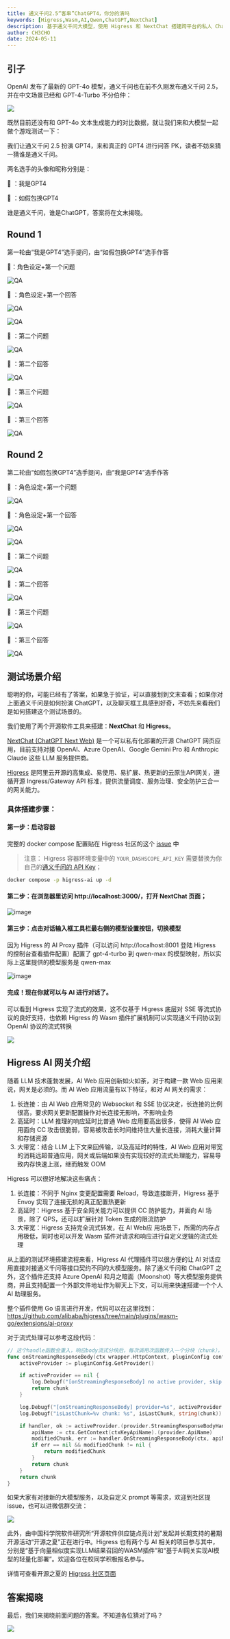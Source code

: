 ```yaml
---
title: 通义千问2.5“客串”ChatGPT4，你分的清吗
keywords: [Higress,Wasm,AI,Qwen,ChatGPT,NextChat]
description: 基于通义千问大模型，使用 Higress 和 NextChat 搭建跨平台的私人 ChatGPT 应用
author: CH3CHO
date: 2024-05-11
---
```


## 引子

OpenAI 发布了最新的 GPT-4o 模型，通义千问也在前不久刚发布通义千问 2.5，并在中文场景已经和 GPT-4-Turbo 不分伯仲：

![](https://img.alicdn.com/imgextra/i1/O1CN0148JrOd21va23GzrEb_!!6000000007047-0-tps-1080-813.jpg)

既然目前还没有和 GPT-4o 文本生成能力的对比数据，就让我们来和大模型一起做个游戏测试一下：

我们让通义千问 2.5 扮演 GPT4，来和真正的 GPT4 进行问答 PK，读者不妨来猜一猜谁是通义千问。

两名选手的头像和昵称分别是：

🌝 ：我是GPT4

🌚 ：如假包换GPT4

谁是通义千问，谁是ChatGPT，答案将在文末揭晓。

## Round 1

第一轮由“我是GPT4”选手提问，由“如假包换GPT4”选手作答

🌝：角色设定+第一个问题

![QA](https://img.alicdn.com/imgextra/i2/O1CN01RXt7bg1Pl5YpGvDHW_!!6000000001880-2-tps-855-480.png)

🌚 ：角色设定+第一个回答

![QA](https://img.alicdn.com/imgextra/i3/O1CN01UOHsOZ1tFt3GPBsRr_!!6000000005873-2-tps-855-422.png)

![QA](https://img.alicdn.com/imgextra/i2/O1CN01LJQ5zW1IOv4xlYt6k_!!6000000000884-2-tps-855-525.png)

🌝 ：第二个问题

![QA](https://img.alicdn.com/imgextra/i3/O1CN01h0fgCS1WNupcRJqr3_!!6000000002777-2-tps-860-411.png)

🌚 ：第二个回答

![QA](https://img.alicdn.com/imgextra/i3/O1CN01h4Oqhu1EeFsSfNVXZ_!!6000000000376-2-tps-855-507.png)

🌝 ：第三个问题

![QA](https://img.alicdn.com/imgextra/i3/O1CN01iD3xp32AAFe6pUMTY_!!6000000008162-2-tps-860-374.png)

🌚 ：第三个回答

![QA](https://img.alicdn.com/imgextra/i2/O1CN01yDu0m41r9oZFojWHF_!!6000000005589-2-tps-855-433.png)

## Round 2

第二轮由“如假包换GPT4”选手提问，由“我是GPT4”选手作答

🌚 ：角色设定+第一个问题

![QA](https://img.alicdn.com/imgextra/i2/O1CN01v1PrMd1HrwYtq3N7x_!!6000000000812-2-tps-855-517.png)

🌝 ：角色设定+第一个回答

![QA](https://img.alicdn.com/imgextra/i4/O1CN01Jm4Ke81CjAtwWAz9g_!!6000000000116-2-tps-855-422.png)

![QA](https://img.alicdn.com/imgextra/i1/O1CN01CNkl9B1la1XSUOJIG_!!6000000004834-2-tps-855-441.png)

🌚 ：第二个问题

![QA](https://img.alicdn.com/imgextra/i1/O1CN01lD1DTl1FgpitHnhmI_!!6000000000517-2-tps-860-353.png)

🌝 ：第二个回答

![QA](https://img.alicdn.com/imgextra/i1/O1CN01v8g20421HjZh3EtET_!!6000000006960-2-tps-855-517.png)

🌚 ：第三个问题

![QA](https://img.alicdn.com/imgextra/i2/O1CN01Dbl4ub1UacaQ6vBlT_!!6000000002534-2-tps-860-353.png)

🌝 ：第三个回答

![QA](https://img.alicdn.com/imgextra/i2/O1CN01jDt0gk1SnKLN6Ay8W_!!6000000002291-2-tps-855-749.png)

## 测试场景介绍

聪明的你，可能已经有了答案，如果急于验证，可以直接划到文末查看；如果你对上面通义千问是如何扮演 ChatGPT，以及聊天框工具感到好奇，不妨先来看我们是如何搭建这个测试场景的。

我们使用了两个开源软件工具来搭建：**NextChat** 和 **Higress**。

[NextChat (ChatGPT Next Web)](https://github.com/ChatGPTNextWeb/ChatGPT-Next-Web) 是一个可以私有化部署的开源 ChatGPT 网页应用，目前支持对接 OpenAI、Azure OpenAI、Google Gemini Pro 和 Anthropic Claude 这些 LLM 服务提供商。

[Higress](https://github.com/alibaba/higress) 是阿里云开源的高集成、易使用、易扩展、热更新的云原生API网关，遵循开源 Ingress/Gateway API 标准，提供流量调度、服务治理、安全防护三合一的网关能力。

### 具体搭建步骤：

#### 第一步：启动容器

完整的 docker compose 配置贴在 Higress 社区的这个 [issue](https://github.com/alibaba/higress/issues/938) 中

> 注意：
> Higress 容器环境变量中的 `YOUR_DASHSCOPE_API_KEY` 需要替换为你自己的[通义千问的 API Key](https://help.aliyun.com/zh/dashscope/opening-service?spm=a2c4g.11186623.0.0.72c2369dLprd45)；

```bash
docker compose -p higress-ai up -d
```

#### 第二步：在浏览器里访问 http://localhost:3000/，打开 NextChat 页面；

![image](https://img.alicdn.com/imgextra/i1/O1CN01gJKDHH1vg6xdW0Zei_!!6000000006201-2-tps-1913-1129.png)

#### 第三步：点击对话输入框工具栏最右侧的模型设置按钮，切换模型

因为 Higress 的 AI Proxy 插件（可以访问 http://localhost:8001 登陆 Higress 的控制台查看插件配置）配置了 gpt-4-turbo 到 qwen-max 的模型映射，所以实际上这里提供的模型服务是 qwen-max 

![image](https://img.alicdn.com/imgextra/i3/O1CN0117qrg61hvlskpFBZK_!!6000000004340-2-tps-1913-1129.png)

#### 完成！现在你就可以与 AI 进行对话了。

可以看到 Higress 实现了流式的效果，这不仅基于 Higress 底层对 SSE 等流式协议的良好支持，也依赖 Higress 的 Wasm 插件扩展机制可以实现通义千问协议到 OpenAI 协议的流式转换

![](https://img.alicdn.com/imgextra/i1/O1CN015T3D8D1xpODJHY5SO_!!6000000006492-1-tps-888-730.gif)


## Higress AI 网关介绍

随着 LLM 技术蓬勃发展，AI Web 应用创新如火如荼，对于构建一款 Web 应用来说，网关是必须的。而 AI Web 应用流量有以下特征，和对 AI 网关的需求：

1. 长连接：由 AI Web 应用常见的 Websocket 和 SSE 协议决定，长连接的比例很高，要求网关更新配置操作对长连接无影响，不影响业务
2. 高延时：LLM 推理的响应延时比普通 Web 应用要高出很多，使得 AI Web 应用面向 CC 攻击很脆弱，容易被攻击长时间维持住大量长连接，消耗大量计算和存储资源
3. 大带宽：结合 LLM 上下文来回传输，以及高延时的特性，AI Web 应用对带宽的消耗远超普通应用，网关或后端如果没有实现较好的流式处理能力，容易导致内存快速上涨，继而触发 OOM
   
Higress 可以很好地解决这些痛点：

1. 长连接：不同于 Nginx 变更配置需要 Reload，导致连接断开，Higress 基于 Envoy 实现了连接无损的真正配置热更新
2. 高延时：Higress 基于安全网关能力可以提供 CC 防护能力，并面向 AI 场景，除了 QPS，还可以扩展针对 Token 生成的限流防护
3. 大带宽：Higress 支持完全流式转发，在 AI Web应 用场景下，所需的内存占用极低，同时也可以开发 Wasm 插件对请求和响应进行自定义逻辑的流式处理

从上面的测试环境搭建流程来看，Higress AI 代理插件可以很方便的让 AI 对话应用直接对接通义千问等接口契约不同的大模型服务。除了通义千问和 ChatGPT 之外，这个插件还支持 Azure OpenAI 和月之暗面（Moonshot）等大模型服务提供商，并且支持配置一个外部文件地址作为聊天上下文，可以用来快速搭建一个个人 AI 助理服务。

整个插件使用 Go 语言进行开发，代码可以在这里找到：https://github.com/alibaba/higress/tree/main/plugins/wasm-go/extensions/ai-proxy

对于流式处理可以参考这段代码：

```go
// 这个handle函数会重入，响应body流式分块后，每次调用次函数传入一个分块（chunk），isLastChunk标志是否是最后一个分块，handle处理完饭后修改后的分块
func onStreamingResponseBody(ctx wrapper.HttpContext, pluginConfig config.PluginConfig, chunk []byte, isLastChunk bool, log wrapper.Log) []byte {
	activeProvider := pluginConfig.GetProvider()

	if activeProvider == nil {
		log.Debugf("[onStreamingResponseBody] no active provider, skip processing")
		return chunk
	}

	log.Debugf("[onStreamingResponseBody] provider=%s", activeProvider.GetProviderType())
	log.Debugf("isLastChunk=%v chunk: %s", isLastChunk, string(chunk))

	if handler, ok := activeProvider.(provider.StreamingResponseBodyHandler); ok {
		apiName := ctx.GetContext(ctxKeyApiName).(provider.ApiName)
		modifiedChunk, err := handler.OnStreamingResponseBody(ctx, apiName, chunk, isLastChunk, log)
		if err == nil && modifiedChunk != nil {
			return modifiedChunk
		}
		return chunk
	}
	return chunk
}
```

如果大家有对接新的大模型服务，以及自定义 prompt 等需求，欢迎到社区提 issue，也可以进微信群交流：

![](https://img.alicdn.com/imgextra/i4/O1CN01m8gl531LDsNKkneiF_!!6000000001266-0-tps-824-1280.jpg)


此外，由中国科学院软件研究所“开源软件供应链点亮计划”发起并长期支持的暑期开源活动“开源之夏”正在进行中。Higress 也有两个与 AI 相关的项目参与其中，分别是“基于向量相似度实现LLM结果召回的WASM插件”和“基于AI网关实现AI模型的轻量化部署”。欢迎各位在校同学积极报名参与。

详情可查看开源之夏的 [Higress 社区页面](https://summer-ospp.ac.cn/org/orgdetail/1f8ea42c-86c9-46b8-b1f5-344de5741ef0)



## 答案揭晓

最后，我们来揭晓前面问题的答案。不知道各位猜对了吗？

![](https://img.alicdn.com/imgextra/i1/O1CN01hVms8W1JleLluvbuJ_!!6000000001069-2-tps-860-338.png)
